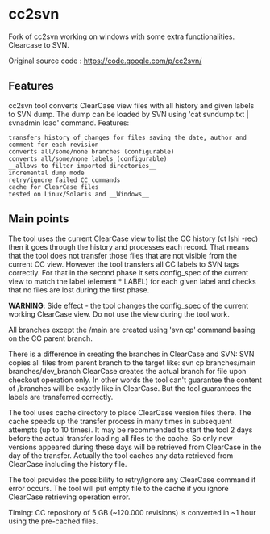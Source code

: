 cc2svn
======

Fork of cc2svn working on windows with some extra functionalities. Clearcase to SVN.

Original source code : https://code.google.com/p/cc2svn/

Features
--------

cc2svn tool converts ClearCase view files with all history and given labels to SVN dump.
The dump can be loaded by SVN using 'cat svndump.txt | svnadmin load' command.
Features:

    transfers history of changes for files saving the date, author and comment for each revision
    converts all/some/none branches (configurable)
    converts all/some/none labels (configurable)
	__allows to filter imported directories__
    incremental dump mode
    retry/ignore failed CC commands
    cache for ClearCase files
    tested on Linux/Solaris and __Windows__

Main points
-----------

The tool uses the current ClearCase view to list the CC history (ct lshi -rec) then it goes through the history and processes each record.
That means that the tool does not transfer those files that are not visible from the current CC view.
However the tool transfers all CC labels to SVN tags correctly. For that in the second phase it sets config_spec of the current view to match the label (element * LABEL) for each given label and checks that no files are lost during the first phase.

__WARNING__: Side effect - the tool changes the config_spec of the current working ClearCase view. Do not use the view during the tool work.

All branches except the /main are created using 'svn cp' command basing on the CC parent branch.

There is a difference in creating the branches in ClearCase and SVN:
SVN copies all files from parent branch to the target like: svn cp branches/main branches/dev_branch
ClearCase creates the actual branch for file upon checkout operation only.
In other words the tool can't guarantee the content of /branches will be exactly like in ClearCase.
But the tool guarantees the labels are transferred correctly.

The tool uses cache directory to place ClearCase version files there. The cache speeds up the transfer process in many times in subsequent attempts (up to 10 times). It may be recommended to start the tool 2 days before the actual transfer loading all files to the cache. So only new versions appeared during these days will be retrieved from ClearCase in the day of the transfer.
Actually the tool caches any data retrieved from ClearCase including the history file.

The tool provides the possibility to retry/ignore any ClearCase command if error occurs.
The tool will put empty file to the cache if you ignore ClearCase retrieving operation error.

Timing: CC repository of 5 GB (~120.000 revisions) is converted in ~1 hour using the pre-cached files. 